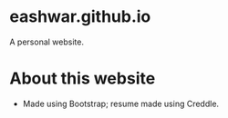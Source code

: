 # eashwar.github.io
A personal website.

# About this website
* Made using Bootstrap; resume made using Creddle.

